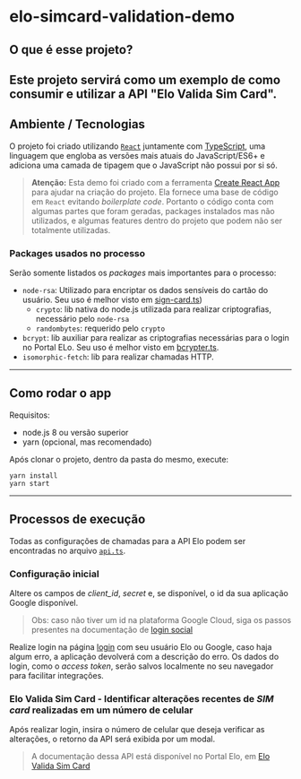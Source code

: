 # **elo-simcard-validation-demo**

## O que é esse projeto?

Este projeto servirá como um exemplo de como consumir e utilizar a API "Elo Valida Sim Card".
---

## Ambiente / Tecnologias

O projeto foi criado utilizando [`React`](https://pt-br.reactjs.org/) juntamente com [TypeScript](https://www.typescriptlang.org/), uma linguagem que engloba as versões mais atuais do JavaScript/ES6+ e adiciona uma camada de tipagem que o JavaScript não possui por si só.


> **Atenção:** Esta demo foi criado com a ferramenta [Create React App](https://create-react-app.dev/) para ajudar na criação do projeto. Ela fornece uma base de código em `React` evitando _boilerplate code_. Portanto o código conta com algumas partes que foram geradas, packages instalados mas não utilizados, e algumas features dentro do projeto que podem não ser totalmente utilizadas.

### Packages usados no processo

Serão somente listados os _packages_ mais importantes para o processo:

- `node-rsa`: Utilizado para encriptar os dados sensíveis do cartão do usuário. Seu uso é melhor visto em [sign-card.ts](https://www.npmjs.com/package/node-rsa))
  - `crypto`: lib nativa do node.js utilizada para realizar criptografias, necessário pelo `node-rsa`
  - `randombytes`: requerido pelo `crypto`
- `bcrypt`: lib auxiliar para realizar as criptografias necessárias para o login no Portal ELo. Seu uso é melhor visto em [bcrypter.ts](./src/services/Challenge/bcrypter.ts).
- `isomorphic-fetch`: lib para realizar chamadas HTTP.

---

## Como rodar o app

Requisitos:
- node.js 8 ou versão superior
- yarn (opcional, mas recomendado)

Após clonar o projeto, dentro da pasta do mesmo, execute:

```shell
yarn install
yarn start
```

---

## Processos de execução

Todas as configurações de chamadas para a API Elo podem ser encontradas no arquivo [`api.ts`](./src/configs/api.ts).

### **Configuração inicial**
Altere os campos de *client_id*, *secret* e, se disponível, o id da sua aplicação Google disponível.

>Obs: caso não tiver um id na plataforma Google Cloud, siga os passos presentes na documentação de [login social](./src/docs/Social.md)

Realize login na página [login](./src/pages/Home/index.tsx) com seu usuário Elo ou Google, caso haja algum erro, a aplicação devolverá com a descrição do erro. Os dados do login, como o *access token*, serão salvos localmente no seu navegador para facilitar integrações.

### **Elo Valida Sim Card - Identificar alterações recentes de *SIM card* realizadas em um número de celular**

Após realizar login, insira o número de celular que deseja verificar as alterações, o retorno da API será exibida por um modal.

> A documentação dessa API está disponível no Portal Elo, em [Elo Valida Sim Card](https://hml-dev.elo.com.br/documentacao/elo-valida-sim-card?lng=pt)

